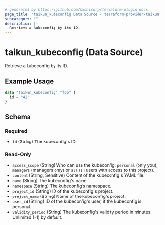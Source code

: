```yaml
---
# generated by https://github.com/hashicorp/terraform-plugin-docs
page_title: "taikun_kubeconfig Data Source - terraform-provider-taikun"
subcategory: ""
description: |-
  Retrieve a kubeconfig by its ID.
---
```


# taikun_kubeconfig (Data Source)

Retrieve a kubeconfig by its ID.

## Example Usage

```terraform
data "taikun_kubeconfig" "foo" {
  id = "42"
}
```

<!-- schema generated by tfplugindocs -->
## Schema

### Required

- `id` (String) The kubeconfig's ID.

### Read-Only

- `access_scope` (String) Who can use the kubeconfig: `personal` (only you), `managers` (managers only) or `all` (all users with access to this project).
- `content` (String, Sensitive) Content of the kubeconfig's YAML file.
- `name` (String) The kubeconfig's name.
- `namespace` (String) The kubeconfig's namespace.
- `project_id` (String) ID of the kubeconfig's project.
- `project_name` (String) Name of the kubeconfig's project.
- `user_id` (String) ID of the kubeconfig's user, if the kubeconfig is personal.
- `validity_period` (String) The kubeconfig's validity period in minutes. Unlimited (-1) by default.



